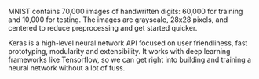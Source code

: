 

MNIST contains 70,000 images of handwritten digits: 60,000 for training and 10,000 for testing. The images are grayscale, 28x28 pixels, and centered to reduce preprocessing and get started quicker.

Keras is a high-level neural network API focused on user friendliness, fast prototyping, modularity and extensibility. It works with deep learning frameworks like Tensorflow,  so we can get right into building and training a neural network without a lot of fuss.
